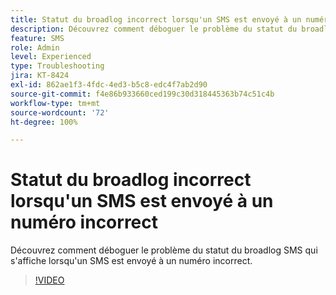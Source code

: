 ```yaml
---
title: Statut du broadlog incorrect lorsqu'un SMS est envoyé à un numéro incorrect
description: Découvrez comment déboguer le problème du statut du broadlog SMS qui s'affiche lorsqu'un SMS est envoyé à un numéro incorrect.
feature: SMS
role: Admin
level: Experienced
type: Troubleshooting
jira: KT-8424
exl-id: 862ae1f3-4fdc-4ed3-b5c8-edc4f7ab2d90
source-git-commit: f4e86b933660ced199c30d318445363b74c51c4b
workflow-type: tm+mt
source-wordcount: '72'
ht-degree: 100%

---
```


# Statut du broadlog incorrect lorsqu&#39;un SMS est envoyé à un numéro incorrect

Découvrez comment déboguer le problème du statut du broadlog SMS qui s&#39;affiche lorsqu&#39;un SMS est envoyé à un numéro incorrect.

>[!VIDEO](https://video.tv.adobe.com/v/335980?quality=12&learn=on)
